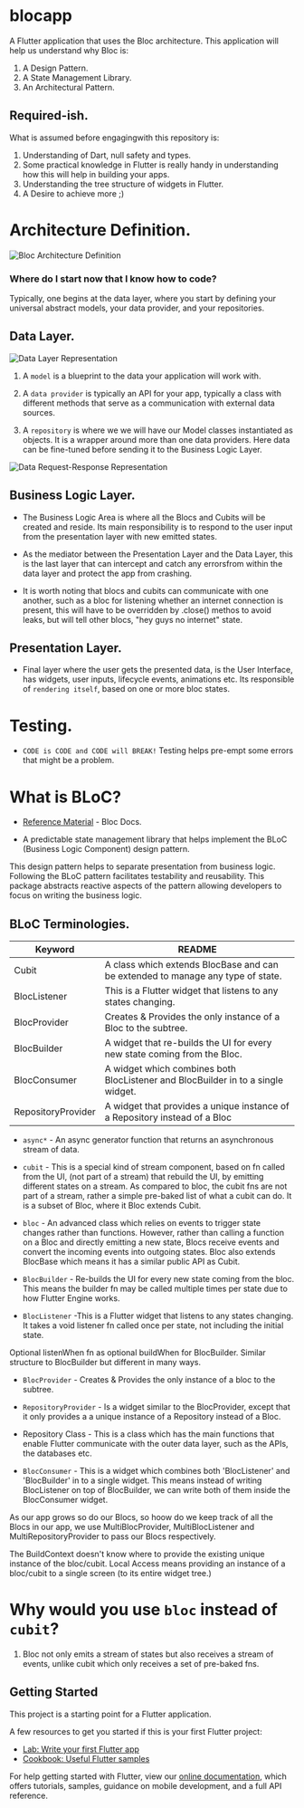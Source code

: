 # blocapp

A Flutter application that uses the Bloc architecture. This application will help us understand why Bloc is:
1. A Design Pattern.
1. A State Management Library.
1. An Architectural Pattern.

## Required-ish.

What is assumed before engagingwith this repository is:

1. Understanding of Dart, null safety and types.
1. Some practical knowledge in Flutter is really handy in understanding how this will help in building your apps.
1. Understanding the tree structure of widgets in Flutter.
1. A Desire to achieve more ;)


# Architecture Definition.

![Bloc Architecture Definition](https://user-images.githubusercontent.com/46367331/151333886-8fa43ca2-d53f-4733-8778-bba919828f18.png)


### Where do I start now that I know how to code?

Typically, one begins at the data layer, where you start by defining your universal abstract models, your data provider, and your repositories.

## Data Layer.
![Data Layer Representation](https://user-images.githubusercontent.com/46367331/151334561-146181d1-0b91-46d5-9fd3-74203ff4a91d.png)

1. A `model` is a blueprint to the data your application will work with.

1. A `data provider` is typically an API for your app, typically a class with different methods that serve as a communication with external data sources.

1. A `repository` is where we we will have our Model classes instantiated as objects. It is a wrapper around more than one data providers.
Here data can be fine-tuned before sending it to the Business Logic Layer.

![Data Request-Response Representation](https://user-images.githubusercontent.com/46367331/151333995-bc1c3623-8182-4edc-8362-a9d96f5336f7.png)

## Business Logic Layer.
* The Business Logic Area is where all the Blocs and Cubits will be created and reside. Its main responsibility is to respond to the user input from the presentation layer with new emitted states.

* As the mediator between the Presentation Layer and the Data Layer, this is the last layer that can intercept and catch any errorsfrom within the data layer and protect the app from crashing.

* It is worth noting that blocs and cubits can communicate with one another, such as a bloc for listening whether an internet connection is present, this will have to be overridden by .close() methos to avoid leaks, but will tell other blocs, "hey guys no internet" state.

## Presentation Layer.

* Final layer where the user gets the presented data, is the User Interface, has widgets, user inputs, lifecycle events, animations etc.
Its responsible of `rendering itself`, based on one or more bloc states.


# Testing.

* `CODE is CODE and CODE will BREAK!`
Testing helps pre-empt some errors that might be a problem.

 
# What is BLoC? 
- [Reference Material](https://pub.dev/packages/bloc) - Bloc Docs. 

* A predictable state management library that helps implement the BLoC (Business Logic Component) design pattern.

This design pattern helps to separate presentation from business logic. Following the BLoC pattern facilitates testability and reusability. This package abstracts reactive aspects of the pattern allowing developers to focus on writing the business logic.

## BLoC Terminologies.

| Keyword | README |
| ------ | ------ |
| Cubit | A class which extends BlocBase and can be extended to manage any type of state. |
| BlocListener | This is a Flutter widget that listens to any states changing. |
| BlocProvider | Creates & Provides the only instance of a Bloc to the subtree. |
| BlocBuilder | A widget that re-builds the UI for every new state coming from the Bloc. |
| BlocConsumer | A widget which combines both BlocListener and BlocBuilder in to a single widget. |
| RepositoryProvider | A widget that provides a unique instance of a Repository instead of a Bloc |

* `async*` - An async generator function that returns an asynchronous stream of data.

* `cubit` - This is a special kind of stream component, based on fn called from the UI, (not part of a stream) that rebuild the UI, by emitting different states on a stream. As compared to bloc, the cubit fns are not part of a stream, rather a simple pre-baked list of what a cubit can do. It is a subset of Bloc, where it Bloc extends Cubit.

* `bloc` - An advanced class which relies on events to trigger state changes rather than functions. However, rather than calling a function on a Bloc and directly emitting a new state, Blocs receive events and convert the incoming events into outgoing states. Bloc also extends BlocBase which means it has a similar public API as Cubit.

* `BlocBuilder` - Re-builds the UI for every new state coming from the bloc. This means the builder fn may be called multiple times per state due to how Flutter Engine works.


* `BlocListener` -This is a Flutter widget that listens to any states changing. It takes a void listener fn called once per state, not including the initial state. 

Optional listenWhen fn as optional buildWhen for BlocBuilder. Similar structure to BlocBuilder but different in many ways.


* `BlocProvider` - Creates & Provides the only instance of a bloc to the subtree.

* `RepositoryProvider` - Is a widget similar to the BlocProvider, except that it only provides a a unique instance of a Repository instead of a Bloc.

* Repository Class - This is a class which has the main functions that enable Flutter communicate with the outer data layer, such as the APIs, the databases etc.

* `BlocConsumer` - This is a widget which combines both 'BlocListener' and 'BlocBuilder' in to a single widget. This means instead of writing BlocListener on top of BlocBuilder, we can write both of them inside the BlocConsumer widget.

As our app grows so do our Blocs, so hoow do we keep track of all the Blocs in our app, we use MultiBlocProvider, MultiBlocListener and MultiRepositoryProvider to pass our Blocs respectively.

The BuildContext doesn't know where to provide the existing unique instance of the bloc/cubit. Local Access means providing an instance of a bloc/cubit to a single screen (to its entire widget tree.)

# Why would you use `bloc` instead of `cubit`?
1. Bloc not only emits a stream of states but also receives a stream of events, unlike cubit which only receives a set of pre-baked fns.

## Getting Started

This project is a starting point for a Flutter application.

A few resources to get you started if this is your first Flutter project:

- [Lab: Write your first Flutter app](https://flutter.dev/docs/get-started/codelab)
- [Cookbook: Useful Flutter samples](https://flutter.dev/docs/cookbook)

For help getting started with Flutter, view our
[online documentation](https://flutter.dev/docs), which offers tutorials,
samples, guidance on mobile development, and a full API reference.
